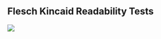 ## Flesch Kincaid Readability Tests

<img src="http://s3.amazonaws.com/dataskeptic.com/blog/episodes/2021/plot.png" />
